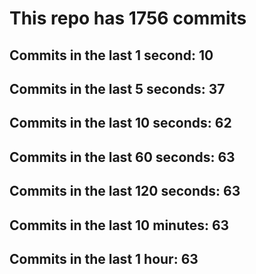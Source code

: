 # This repo has 1756 commits

## Commits in the last 1 second: 10
## Commits in the last 5 seconds: 37
## Commits in the last 10 seconds: 62
## Commits in the last 60 seconds: 63
## Commits in the last 120 seconds: 63
## Commits in the last 10 minutes: 63
## Commits in the last 1 hour: 63
